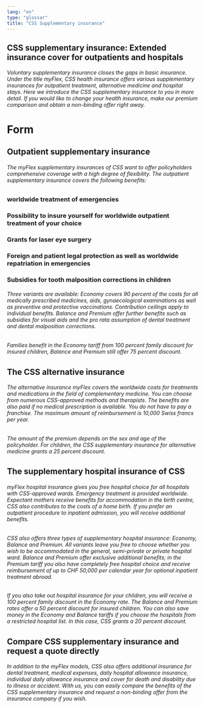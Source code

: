 ```yaml
---
lang: "en"
type: "glossar"
title: "CSS Supplementary insurance"
---
```


## CSS supplementary insurance: Extended insurance cover for outpatients and hospitals

###### Voluntary supplementary insurance closes the gaps in basic insurance. Under the title myFlex, CSS health insurance offers various supplementary insurances for outpatient treatment, alternative medicine and hospital stays. Here we introduce the CSS supplementary insurance to you in more detail. If you would like to change your health insurance, make our premium comparison and obtain a non-binding offer right away.

# Form

## Outpatient supplementary insurance

###### The myFlex supplementary insurances of CSS want to offer policyholders comprehensive coverage with a high degree of flexibility. The outpatient supplementary insurance covers the following benefits:

### worldwide treatment of emergencies

### Possibility to insure yourself for worldwide outpatient treatment of your choice

### Grants for laser eye surgery

### Foreign and patient legal protection as well as worldwide repatriation in emergencies

### Subsidies for tooth malposition corrections in children

###### Three variants are available: Economy covers 90 percent of the costs for all medically prescribed medicines, aids, gynaecological examinations as well as preventive and protective vaccinations. Contribution ceilings apply to individual benefits. Balance and Premium offer further benefits such as subsidies for visual aids and the pro rata assumption of dental treatment and dental malposition corrections.

###### Families benefit in the Economy tariff from 100 percent family discount for insured children, Balance and Premium still offer 75 percent discount.

## The CSS alternative insurance

###### The alternative insurance myFlex covers the worldwide costs for treatments and medications in the field of complementary medicine. You can choose from numerous CSS-approved methods and therapists. The benefits are also paid if no medical prescription is available. You do not have to pay a franchise. The maximum amount of reimbursement is 10,000 Swiss francs per year.

###### The amount of the premium depends on the sex and age of the policyholder. For children, the CSS supplementary insurance for alternative medicine grants a 25 percent discount.

## The supplementary hospital insurance of CSS

###### myFlex hospital insurance gives you free hospital choice for all hospitals with CSS-approved wards. Emergency treatment is provided worldwide. Expectant mothers receive benefits for accommodation in the birth centre, CSS also contributes to the costs of a home birth. If you prefer an outpatient procedure to inpatient admission, you will receive additional benefits.

###### CSS also offers three types of supplementary hospital insurance: Economy, Balance and Premium. All variants leave you free to choose whether you wish to be accommodated in the general, semi-private or private hospital ward. Balance and Premium offer exclusive additional benefits; in the Premium tariff you also have completely free hospital choice and receive reimbursement of up to CHF 50,000 per calendar year for optional inpatient treatment abroad.

###### If you also take out hospital insurance for your children, you will receive a 100 percent family discount in the Economy rate. The Balance and Premium rates offer a 50 percent discount for insured children. You can also save money in the Economy and Balance tariffs if you choose the hospitals from a restricted hospital list. In this case, CSS grants a 20 percent discount.

## Compare CSS supplementary insurance and request a quote directly

###### In addition to the myFlex models, CSS also offers additional insurance for dental treatment, medical expenses, daily hospital allowance insurance, individual daily allowance insurance and cover for death and disability due to illness or accident. With us, you can easily compare the benefits of the CSS supplementary insurance and request a non-binding offer from the insurance company if you wish.
